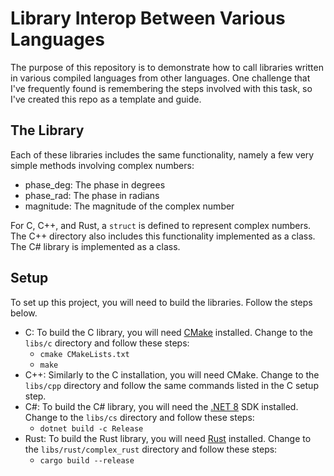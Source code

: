 # Library Interop Between Various Languages

The purpose of this repository is to demonstrate how to call libraries written in 
various compiled languages from other languages. One challenge that I've frequently
found is remembering the steps involved with this task, so I've created this repo
as a template and guide.

## The Library

Each of these libraries includes the same functionality, namely a few very simple
methods involving complex numbers:
- phase_deg: The phase in degrees
- phase_rad: The phase in radians
- magnitude: The magnitude of the complex number

For C, C++, and Rust, a `struct` is defined to represent complex numbers. The C++
directory also includes this functionality implemented as a class. The C# library
is implemented as a class.

## Setup

To set up this project, you will need to build the libraries. Follow the steps below.

- C: To build the C library, you will need [CMake](https://cmake.org/) installed. Change
  to the `libs/c` directory and follow these steps:
  - `cmake CMakeLists.txt`
  - `make`
- C++: Similarly to the C installation, you will need CMake. Change to the `libs/cpp` directory
  and follow the same commands listed in the C setup step.
- C#: To build the C# library, you will need the [.NET 8](https://dotnet.microsoft.com/en-us/download/dotnet/8.0)
  SDK installed. Change to the `libs/cs` directory and follow these steps:
  - `dotnet build -c Release`
- Rust: To build the Rust library, you will need [Rust](https://www.rust-lang.org/tools/install) installed.
  Change to the `libs/rust/complex_rust` directory and follow these steps:
  - `cargo build --release`